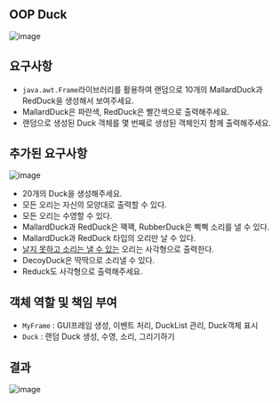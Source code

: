 ## OOP Duck

![image](https://github.com/wooyong99/OOP_Duck/assets/85385921/20058f48-732d-4f21-873f-cb6ec9c7e0d0)

## 요구사항

- ```java.awt.Frame```라이브러리를 활용하여 랜덤으로 10개의 MallardDuck과 RedDuck을 생성해서 보여주세요.
- MallardDuck은 파란색, RedDuck은 빨간색으로 출력해주세요.
- 랜덤으로 생성된 Duck 객체를 몇 번째로 생성된 객체인지 함께 출력해주세요.

## 추가된 요구사항

![image](https://github.com/wooyong99/OOP_Duck/assets/85385921/b0ec6af7-a002-4c2c-811b-903daa83d9cf)

- 20개의 Duck을 생성해주세요.
- 모든 오리는 자신의 모양대로 출력할 수 있다.
- 모든 오리는 수영할 수 있다.
- MallardDuck과 RedDuck은 꽥꽥, RubberDuck은 삑삑 소리를 낼 수 있다.
- MallardDuck과 RedDuck 타입의 오리만 날 수 있다.
- <u>날지 못하고 소리는 낼 수 있는</u> 오리는 사각형으로 출력한다.
- DecoyDuck은 딱딱으로 소리낼 수 있다.
- Reduck도 사각형으로 출력해주세요.

## 객체 역할 및 책임 부여

- ```MyFrame``` : GUI프레임 생성, 이벤트 처리, DuckList 관리, Duck객체 표시
- ```Duck``` : 랜덤 Duck 생성, 수영, 소리, 그리기하기

## 결과

![image](https://github.com/wooyong99/OOP_Duck/assets/85385921/54162d9f-4779-4a7c-8361-0c20e3635388)




